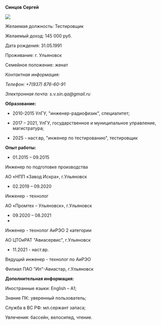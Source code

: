 **Синцов Сергей**

![](https://drive.google.com/file/d/1yXBSbvqp3sacO5WRnW7_38GZ1ji5obrz/view?usp=sharing)

Желаемая должность:  Тестировщик 

Желаемый доход:  145 000 руб.

Дата рождения:  31.05.1991 

Проживание:  г. Ульяновск

Семейное положение: женат

_Контактная информация:_

_Телефон: +7(937) 876-60-91_

_Электронная почта:  s.v.sin.qa@gmail.ru_

**Образование:**

* 2010-2015 УлГУ, "инженер-радиофизик", специалитет;

* 2017 – 2021, УлГУ, государственное и муниципальное управление, магистратура;

* 2025 - наст.вр, "инженер по тестированию", тестировщик

**Опыт работы:**

* 01.2015 – 09.2015 

Инженер по подготовке производства

АО «НПП «Завод Искра»,  г.Ульяновск

* 02.2019 – 09.2020 
  
Инженер - технолог

АО «Промтех – Ульяновск»,  г.Ульяновск

* 09.2020 – 08.2021 
* 
Инженер - технолог АиРЭО 2 категории

АО ЦТОиРАТ "Авиасервис",  г.Ульяновск

* 11.2021 - наст.вр.

Ведущий инженер - технолог по АиРЭО

Филиал ПАО "Ил"-Авиастар, г.Ульяновск



**Дополнительная информация:**

Иностранные языки: English – А1;

Знание ПК: уверенный пользователь;

Служба в ВС РФ: мл.сержант запаса;

Увлечения: бассейн, велосипед, чтение.
